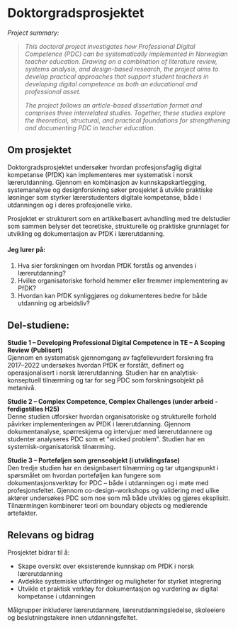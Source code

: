 # Doktorgradsprosjektet
*Project summary:*
>*This doctoral project investigates how Professional Digital Competence (PDC) can be systematically implemented in Norwegian teacher education. Drawing on a combination of literature review, systems analysis, and design-based research, the project aims to develop practical approaches that support student teachers in developing digital competence as both an educational and professional asset.*
>
>*The project follows an article-based dissertation format and comprises three interrelated studies. Together, these studies explore the theoretical, structural, and practical foundations for strengthening and documenting PDC in teacher education.*



## Om prosjektet

Doktorgradsprosjektet undersøker hvordan profesjonsfaglig digital kompetanse (PfDK) kan implementeres mer systematisk i norsk lærerutdanning. Gjennom en kombinasjon av kunnskapskartlegging, systemanalyse og designforskning søker prosjektet å utvikle praktiske løsninger som styrker lærerstudenters digitale kompetanse, både i utdanningen og i deres profesjonelle virke.

Prosjektet er strukturert som en artikkelbasert avhandling med tre delstudier som sammen belyser det teoretiske, strukturelle og praktiske grunnlaget for utvikling og dokumentasjon av PfDK i lærerutdanning.


#### **Jeg lurer på:**

1. Hva sier forskningen om hvordan PfDK forstås og anvendes i lærerutdanning?
2. Hvilke organisatoriske forhold hemmer eller fremmer implementering av PfDK?
3. Hvordan kan PfDK synliggjøres og dokumenteres bedre for både utdanning og arbeidsliv?
 




## Del-studiene:

**Studie 1 – Developing Professional Digital Competence in TE – A Scoping Review (Publisert)**  
Gjennom en systematisk gjennomgang av fagfellevurdert forskning fra 2017–2022 undersøkes hvordan PfDK er forstått, definert og operasjonalisert i norsk lærerutdanning. Studien har en analytisk-konseptuell tilnærming og tar for seg PDC som forskningsobjekt på metanivå.

**Studie 2 – Complex Competence, Complex Challenges (under arbeid - ferdigstilles H25)**  
Denne studien utforsker hvordan organisatoriske og strukturelle forhold påvirker implementeringen av PfDK i lærerutdanning. Gjennom dokumentanalyse, spørreskjema og intervjuer med lærerutdannere og studenter analyseres PDC som et "wicked problem". Studien har en systemisk-organisatorisk tilnærming.

**Studie 3 – Porteføljen som grenseobjekt (i utviklingsfase)**  
Den tredje studien har en designbasert tilnærming og tar utgangspunkt i spørsmålet om hvordan porteføljen kan fungere som dokumentasjonsverktøy for PDC – både i utdanningen og i møte med profesjonsfeltet. Gjennom co-design-workshops og validering med ulike aktører undersøkes PDC som noe som må både utvikles og gjøres eksplisitt. Tilnærmingen kombinerer teori om boundary objects og medierende artefakter.

## Relevans og bidrag

Prosjektet bidrar til å:
- Skape oversikt over eksisterende kunnskap om PfDK i norsk lærerutdanning
- Avdekke systemiske utfordringer og muligheter for styrket integrering
- Utvikle et praktisk verktøy for dokumentasjon og vurdering av digital kompetanse i utdanningen

Målgrupper inkluderer lærerutdannere, lærerutdanningsledelse, skoleeiere og beslutningstakere innen utdanningsfeltet.

